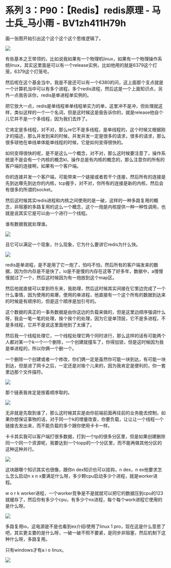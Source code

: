 # 系列 3：P90：【Redis】redis原理 - 马士兵_马小雨 - BV1zh411H79h

画一张图开始引出这个这个这个这个思维逻辑了。

![](img/c70376878600f81f558b3867a0ac8f05_1.png)

有些基本之王带领的，比如说我如果有一个物理机linux，如果有一个物理操作系统linux，其实这里面是可以有一个release实例，比如他用的就是6379这个灯笼，6379这个灯笼号。

然后呢在这个基金当中，我是不是还可以有一个6380的问，这上面那个支点就是一个计算机当中可以有多个进程，多个redis进程，然后这是一个上面知识点，另外一点我告诉你，redis是单进程单实例的。

把它放大一点，redis是单线程单单线程单实力的单，这里冲不是冲，但处理就这样，类似这样的一个一个名词，但是这时候这是我告诉你的，就是release他自个儿它并不是一个多线程，因为我们去炸了。

它肯定是多线程，对不对，那么re它不是多线程，是单线程的，这个时候又根据刚才的描述，那么并发到来的时候，并发并发一定是很多的请求，很多的请求，那么很多球他在单线单体能单线程的时候，它是如何变得很快的。

如何变得很快的呢，是不是这么一个概念，对不对，那么这时候要注意了，操作系统是不是会有一个内核的概念kl，操作总是有内核的概念的，那么注意你的所有的客户端的连接啊，如果有一个客户端。

你的连接并发一个客户端，可能带来一个链接或者若干个连接，然后所有的连接是先到达哪先到达你的内核，tcp握手，对不对，你所有的连接是新的内核，然后会有很多的所谓的socket。

然后这时候其实redis进程和内核之间使用的是一破，这样的一种多路复用的概念，非阻塞的多路复用的这么一个概念，这个一炮是内核提供一种一种性调用，也就是说其实它是可以由一个进行一个线程。

谁有数据我就处理谁。

![](img/c70376878600f81f558b3867a0ac8f05_3.png)

且它可以满足一个现象，什么现象，它为什么要讲它redis为什么快。

![](img/c70376878600f81f558b3867a0ac8f05_5.png)

redis是单进程，是不是用了它一炮了，怕吗不怕，然后所有的客户端发来的数据，因为你内存是不是快了，io是不是慢的内存在这等了好多年，数据中，a慢慢慢就过了一个，然后这时候因为有一炮放到这个map区。

然后他就直接可以拿到符东来，我助理，然后这时候其实间接在它里边完成了一个什么事情，因为使用的易爆，使用的单进程，他直接有一个这个所有的数据到达来的时候是有顺序的，但是这个顺序是加引号的。

这个数据的真正的一事务数据是由你这边的负载来做的，但是这里边顺序强调什么呀，我会一笔一笔的处理，挨个挨个的处理，因为它是单顶层，它不是多进程，不是多线程，它并不是说这里面他到了太燥了。

然后我一个线程处理它，一个线程处理它两个同时进行，那么这样的话有可能两个人都对某一个k一个一个删除，一个创建就撞车了，你得加锁，但是这时候因为我是单进程的，所以你俩一个删一个。

一个删除一个创建或者一个修改，你们俩一定是虽然你可能一块到达，有可能一块到达，但是进了网卡之后，一定还是对挨个儿来的，因为我肯定是便利的，你一套里边那个文件描符。



![](img/c70376878600f81f558b3867a0ac8f05_7.png)

那个链表我肯定是按着顺序取的。

![](img/c70376878600f81f558b3867a0ac8f05_9.png)

无非就是先取到谁了，那么这时候其实是由你前端前面再往前的业务能去控制，如果你想保证事物的话，对于同一个k的增量改查，你要负载，让让让一个线程一个链接去发出来，而不能负载的多个跟你使用卡卡一样。

卡卡其实我可以客户端打很多数据，打到一个tp的很多分区里，但是如果创建删除同一个同一个资源呢，我要达到一个topp的一个分区里，而不能再做其他分区的这种这种并行。



![](img/c70376878600f81f558b3867a0ac8f05_11.png)

这块跟哪个知识其实也很像，跟你n dex知识也可以挂钩，n dex，n ex他要求怎么怎么启动n x n x要满足什么呀，多少颗cpu启动多少个进程，就是worker进程。

w o r k worker进程，一个worker竞争是不是就就可以把它的数据压到cpu的123就缓存了，然后你有多少个cpu，有多少个nx进程，每个每个work进程它使用的是什么呀。



![](img/c70376878600f81f558b3867a0ac8f05_13.png)

多路复用io，这电源是不是也看到ex介绍i使用了linux 1 pro，现在这是什么意思了吧，其实更主要的是什么呀，一破一破不照不要紧，是同步非阻塞，然后机制下这种什么呀，多路复用。

只有windows才有a i o linux。

![](img/c70376878600f81f558b3867a0ac8f05_15.png)